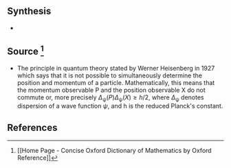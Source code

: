 ## Synthesis
- 
## Source [^1]
- The principle in quantum theory stated by Werner Heisenberg in 1927 which says that it is not possible to simultaneously determine the position and momentum of a particle. Mathematically, this means that the momentum observable P and the position observable X do not commute or, more precisely $\Delta_\uppsi(P)\Delta_\uppsi(X) \ge h/2$, where $\Delta_\uppsi$ denotes dispersion of a wave function $\psi$, and h is the reduced Planck's constant.
## References

[^1]: [[Home Page - Concise Oxford Dictionary of Mathematics by Oxford Reference]]